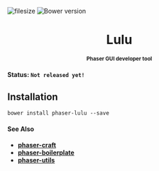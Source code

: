 ![filesize](https://badge-size.herokuapp.com/webcaetano/lulu/master/build/gui.min.js.svg?style=flat-square)
![Bower version](https://img.shields.io/bower/v/phaser-lulu.svg?style=flat-square)

<h1 align="center"> Lulu </h1>

<p align="center">
	<strong>
		<sub>
		Phaser GUI developer tool
		</sub>
	</strong>
</p>

#### Status: `Not released yet!`

## Installation

```
bower install phaser-lulu --save
```

#### See Also
- [**phaser-craft**](https://github.com/webcaetano/craft)
- [**phaser-boilerplate**](https://github.com/webcaetano/phaser-boilerplate)
- [**phaser-utils**](https://github.com/webcaetano/phaser-utils)
